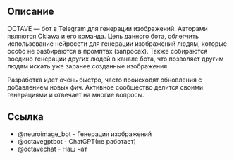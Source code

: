 ## Описание
OCTAVE — бот в Telegram для генерации изображений. Авторами являются Okiawa и его команда. Цель данного бота, облегчить использование нейросети для генерации изображений людям, которые особо не разбираются в промптах (запросах). Также собираются воедино генерации других людей в канале бота, что позволяет другим людям искать уже заранее созданные изображения.

Разработка идет очень быстро, часто происходят обновления с добавлением новых фич. Активное сообщество делится своими генерациями и отвечает на многие вопросы.

## Ссылка
- @neuroimage_bot - Генерация изображений
- @octavegptbot - ChatGPT(не работает)
- @octavechat - Наш чат